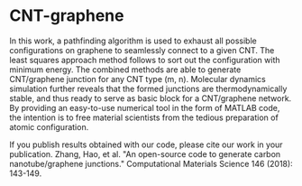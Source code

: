 # CNT-graphene
In this work, a pathfinding algorithm is used to exhaust all possible configurations on graphene to seamlessly connect to a given CNT. The least squares approach method follows to sort out the configuration with minimum energy. The combined methods are able to generate CNT/graphene junction for any CNT type (m, n). Molecular dynamics simulation further reveals that the formed junctions are thermodynamically stable, and thus ready to serve as basic block for a CNT/graphene network.
By providing an easy-to-use numerical tool in the form of MATLAB code, the intention is to free material scientists from the tedious preparation of atomic configuration.

If you publish results obtained with our code, please cite our work in your publication.
Zhang, Hao, et al. "An open-source code to generate carbon nanotube/graphene junctions." Computational Materials Science 146 (2018): 143-149.
